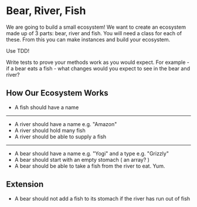 # Bear, River, Fish

We are going to build a small ecosystem! We want to create an ecosystem made up of 3 parts: bear, river and fish. You will need a class for each of these. From this you can make instances and build your ecosystem.

Use TDD! 

Write tests to prove your methods work as you would expect. For example - if a bear eats a fish - what changes would you expect to see in the bear and river?

## How Our Ecosystem Works

- A fish should have a name
---
- A river should have a name e.g. "Amazon"
- A river should hold many fish
- A river should be able to supply a fish
---
- A bear should have a name e.g. "Yogi" and a type e.g. "Grizzly"
- A bear should start with an empty stomach ( an array? )
- A bear should be able to take a fish from the river to eat. Yum.

## Extension

- A bear should not add a fish to its stomach if the river has run out of fish


